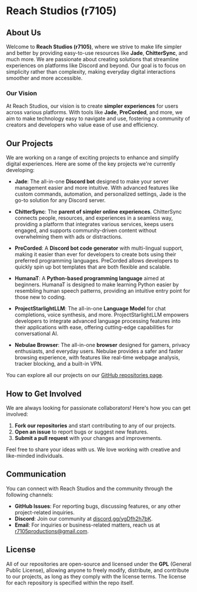 # Reach Studios (r7105)

## About Us
Welcome to **Reach Studios (r7105)**, where we strive to make life simpler and better by providing easy-to-use resources like **Jade**, **ChitterSync**, and much more. We are passionate about creating solutions that streamline experiences on platforms like Discord and beyond. Our goal is to focus on simplicity rather than complexity, making everyday digital interactions smoother and more accessible.

### Our Vision
At Reach Studios, our vision is to create **simpler experiences** for users across various platforms. With tools like **Jade**, **PreCorded**, and more, we aim to make technology easy to navigate and use, fostering a community of creators and developers who value ease of use and efficiency.

## Our Projects
We are working on a range of exciting projects to enhance and simplify digital experiences. Here are some of the key projects we're currently developing:

- **Jade**: The all-in-one **Discord bot** designed to make your server management easier and more intuitive. With advanced features like custom commands, automation, and personalized settings, Jade is the go-to solution for any Discord server.
  
- **ChitterSync**: The **parent of simpler online experiences**. ChitterSync connects people, resources, and experiences in a seamless way, providing a platform that integrates various services, keeps users engaged, and supports community-driven content without overwhelming them with ads or distractions.

- **PreCorded**: A **Discord bot code generator** with multi-lingual support, making it easier than ever for developers to create bots using their preferred programming languages. PreCorded allows developers to quickly spin up bot templates that are both flexible and scalable.

- **HumanaT**: A **Python-based programming language** aimed at beginners. HumanaT is designed to make learning Python easier by resembling human speech patterns, providing an intuitive entry point for those new to coding.

- **ProjectStarlightLLM**: The all-in-one **Language Model** for chat completions, voice synthesis, and more. ProjectStarlightLLM empowers developers to integrate advanced language processing features into their applications with ease, offering cutting-edge capabilities for conversational AI.

- **Nebulae Browser**: The all-in-one **browser** designed for gamers, privacy enthusiasts, and everyday users. Nebulae provides a safer and faster browsing experience, with features like real-time webpage analysis, tracker blocking, and a built-in VPN.

You can explore all our projects on our [GitHub repositories page](https://github.com/orgs/r7105/repositories/).

## How to Get Involved
We are always looking for passionate collaborators! Here's how you can get involved:

1. **Fork our repositories** and start contributing to any of our projects.
2. **Open an issue** to report bugs or suggest new features.
3. **Submit a pull request** with your changes and improvements.

Feel free to share your ideas with us. We love working with creative and like-minded individuals.

## Communication
You can connect with Reach Studios and the community through the following channels:
- **GitHub Issues**: For reporting bugs, discussing features, or any other project-related inquiries.
- **Discord**: Join our community at [discord.gg/ygDfh2h7bK](https://discord.gg/ygDfh2h7bK).
- **Email**: For inquiries or business-related matters, reach us at [r7105productions@gmail.com](mailto:r7105productions@gmail.com).

## License
All of our repositories are open-source and licensed under the **GPL** (General Public License), allowing anyone to freely modify, distribute, and contribute to our projects, as long as they comply with the license terms. The license for each repository is specified within the repo itself.
